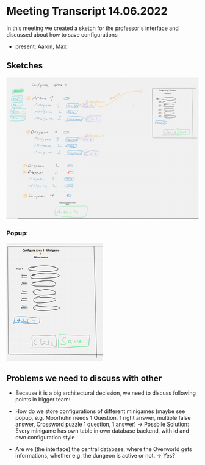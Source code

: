 # Meeting Transcript 14.06.2022

In this meeting we created a sketch for the professor's interface and discussed about how to save configurations

- present: Aaron, Max

## Sketches
[![Interface](2022-06-14-prof-interface-sketch.png)](2022-06-14-prof-interface-sketch.png)
### Popup:
[![Interface-popup](2022-06-14-prof-interface-sketch-popup.png)](2022-06-14-prof-interface-sketch-popup.png)

## Problems we need to discuss with other

- Because it is a big architectural decission, we need to discuss following points in bigger team:

- How do we store configurations of different minigames (maybe see popup, e.g. Moorhuhn needs 1 Question, 1 right answer, multiple false answer, Crossword puzzle 1 question, 1 answer) -> Possbile Solution: Every minigame has own table in own database backend, with id and own configuration style

- Are we (the interface) the central database, where the Overworld gets informations, whether e.g. the dungeon is active or not. -> Yes?
